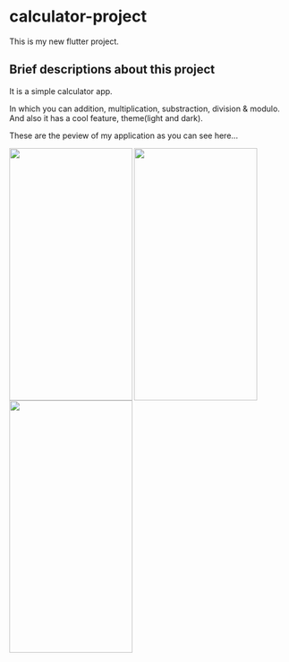 # calculator-project

This is my new flutter project.

## Brief descriptions about this project

It is a simple calculator app.

In which you can addition, multiplication, substraction, division & modulo. And also it has a cool feature, theme(light and dark).

These are the peview of my application as you can see here...

<p float="left">
<img align="left" src="https://user-images.githubusercontent.com/91283132/185740594-dc84e50a-8b5c-4c33-b12d-16d2ebc19705.jpeg" width="220" height="450">

<img src="https://user-images.githubusercontent.com/91283132/185805359-b3da1bf9-d8ff-4d90-b064-2937eb00c0cc.jpeg" width="220" height="450">


<img align="left" src="https://user-images.githubusercontent.com/91283132/185805362-4018730b-ea31-4ff0-a7c3-ef59f6376032.jpeg" width="220" height="450">

</p>
